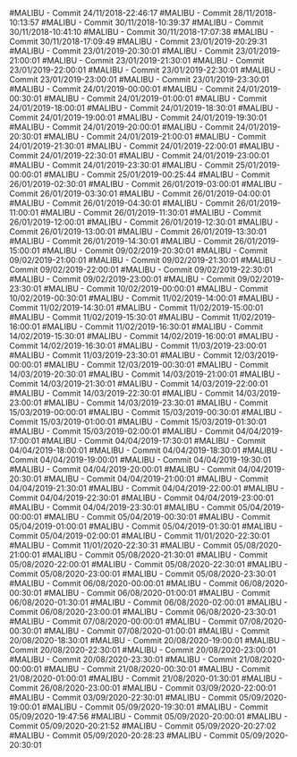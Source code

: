 #MALIBU - Commit 24/11/2018-22:46:17
#MALIBU - Commit 28/11/2018-10:13:57
#MALIBU - Commit 30/11/2018-10:39:37
#MALIBU - Commit 30/11/2018-10:41:10
#MALIBU - Commit 30/11/2018-17:07:38
#MALIBU - Commit 30/11/2018-17:09:49
#MALIBU - Commit 23/01/2019-20:29:31
#MALIBU - Commit 23/01/2019-20:30:01
#MALIBU - Commit 23/01/2019-21:00:01
#MALIBU - Commit 23/01/2019-21:30:01
#MALIBU - Commit 23/01/2019-22:00:01
#MALIBU - Commit 23/01/2019-22:30:01
#MALIBU - Commit 23/01/2019-23:00:01
#MALIBU - Commit 23/01/2019-23:30:01
#MALIBU - Commit 24/01/2019-00:00:01
#MALIBU - Commit 24/01/2019-00:30:01
#MALIBU - Commit 24/01/2019-01:00:01
#MALIBU - Commit 24/01/2019-18:00:01
#MALIBU - Commit 24/01/2019-18:30:01
#MALIBU - Commit 24/01/2019-19:00:01
#MALIBU - Commit 24/01/2019-19:30:01
#MALIBU - Commit 24/01/2019-20:00:01
#MALIBU - Commit 24/01/2019-20:30:01
#MALIBU - Commit 24/01/2019-21:00:01
#MALIBU - Commit 24/01/2019-21:30:01
#MALIBU - Commit 24/01/2019-22:00:01
#MALIBU - Commit 24/01/2019-22:30:01
#MALIBU - Commit 24/01/2019-23:00:01
#MALIBU - Commit 24/01/2019-23:30:01
#MALIBU - Commit 25/01/2019-00:00:01
#MALIBU - Commit 25/01/2019-00:25:44
#MALIBU - Commit 26/01/2019-02:30:01
#MALIBU - Commit 26/01/2019-03:00:01
#MALIBU - Commit 26/01/2019-03:30:01
#MALIBU - Commit 26/01/2019-04:00:01
#MALIBU - Commit 26/01/2019-04:30:01
#MALIBU - Commit 26/01/2019-11:00:01
#MALIBU - Commit 26/01/2019-11:30:01
#MALIBU - Commit 26/01/2019-12:00:01
#MALIBU - Commit 26/01/2019-12:30:01
#MALIBU - Commit 26/01/2019-13:00:01
#MALIBU - Commit 26/01/2019-13:30:01
#MALIBU - Commit 26/01/2019-14:30:01
#MALIBU - Commit 26/01/2019-15:00:01
#MALIBU - Commit 09/02/2019-20:30:01
#MALIBU - Commit 09/02/2019-21:00:01
#MALIBU - Commit 09/02/2019-21:30:01
#MALIBU - Commit 09/02/2019-22:00:01
#MALIBU - Commit 09/02/2019-22:30:01
#MALIBU - Commit 09/02/2019-23:00:01
#MALIBU - Commit 09/02/2019-23:30:01
#MALIBU - Commit 10/02/2019-00:00:01
#MALIBU - Commit 10/02/2019-00:30:01
#MALIBU - Commit 11/02/2019-14:00:01
#MALIBU - Commit 11/02/2019-14:30:01
#MALIBU - Commit 11/02/2019-15:00:01
#MALIBU - Commit 11/02/2019-15:30:01
#MALIBU - Commit 11/02/2019-16:00:01
#MALIBU - Commit 11/02/2019-16:30:01
#MALIBU - Commit 14/02/2019-15:30:01
#MALIBU - Commit 14/02/2019-16:00:01
#MALIBU - Commit 14/02/2019-16:30:01
#MALIBU - Commit 11/03/2019-23:00:01
#MALIBU - Commit 11/03/2019-23:30:01
#MALIBU - Commit 12/03/2019-00:00:01
#MALIBU - Commit 12/03/2019-00:30:01
#MALIBU - Commit 14/03/2019-20:30:01
#MALIBU - Commit 14/03/2019-21:00:01
#MALIBU - Commit 14/03/2019-21:30:01
#MALIBU - Commit 14/03/2019-22:00:01
#MALIBU - Commit 14/03/2019-22:30:01
#MALIBU - Commit 14/03/2019-23:00:01
#MALIBU - Commit 14/03/2019-23:30:01
#MALIBU - Commit 15/03/2019-00:00:01
#MALIBU - Commit 15/03/2019-00:30:01
#MALIBU - Commit 15/03/2019-01:00:01
#MALIBU - Commit 15/03/2019-01:30:01
#MALIBU - Commit 15/03/2019-02:00:01
#MALIBU - Commit 04/04/2019-17:00:01
#MALIBU - Commit 04/04/2019-17:30:01
#MALIBU - Commit 04/04/2019-18:00:01
#MALIBU - Commit 04/04/2019-18:30:01
#MALIBU - Commit 04/04/2019-19:00:01
#MALIBU - Commit 04/04/2019-19:30:01
#MALIBU - Commit 04/04/2019-20:00:01
#MALIBU - Commit 04/04/2019-20:30:01
#MALIBU - Commit 04/04/2019-21:00:01
#MALIBU - Commit 04/04/2019-21:30:01
#MALIBU - Commit 04/04/2019-22:00:01
#MALIBU - Commit 04/04/2019-22:30:01
#MALIBU - Commit 04/04/2019-23:00:01
#MALIBU - Commit 04/04/2019-23:30:01
#MALIBU - Commit 05/04/2019-00:00:01
#MALIBU - Commit 05/04/2019-00:30:01
#MALIBU - Commit 05/04/2019-01:00:01
#MALIBU - Commit 05/04/2019-01:30:01
#MALIBU - Commit 05/04/2019-02:00:01
#MALIBU - Commit 11/01/2020-22:30:01
#MALIBU - Commit 11/01/2020-22:30:31
#MALIBU - Commit 05/08/2020-21:00:01
#MALIBU - Commit 05/08/2020-21:30:01
#MALIBU - Commit 05/08/2020-22:00:01
#MALIBU - Commit 05/08/2020-22:30:01
#MALIBU - Commit 05/08/2020-23:00:01
#MALIBU - Commit 05/08/2020-23:30:01
#MALIBU - Commit 06/08/2020-00:00:01
#MALIBU - Commit 06/08/2020-00:30:01
#MALIBU - Commit 06/08/2020-01:00:01
#MALIBU - Commit 06/08/2020-01:30:01
#MALIBU - Commit 06/08/2020-02:00:01
#MALIBU - Commit 06/08/2020-23:00:01
#MALIBU - Commit 06/08/2020-23:30:01
#MALIBU - Commit 07/08/2020-00:00:01
#MALIBU - Commit 07/08/2020-00:30:01
#MALIBU - Commit 07/08/2020-01:00:01
#MALIBU - Commit 20/08/2020-18:30:01
#MALIBU - Commit 20/08/2020-19:00:01
#MALIBU - Commit 20/08/2020-22:30:01
#MALIBU - Commit 20/08/2020-23:00:01
#MALIBU - Commit 20/08/2020-23:30:01
#MALIBU - Commit 21/08/2020-00:00:01
#MALIBU - Commit 21/08/2020-00:30:01
#MALIBU - Commit 21/08/2020-01:00:01
#MALIBU - Commit 21/08/2020-01:30:01
#MALIBU - Commit 26/08/2020-23:00:01
#MALIBU - Commit 03/09/2020-22:00:01
#MALIBU - Commit 03/09/2020-22:30:01
#MALIBU - Commit 05/09/2020-19:00:01
#MALIBU - Commit 05/09/2020-19:30:01
#MALIBU - Commit 05/09/2020-19:47:56
#MALIBU - Commit 05/09/2020-20:00:01
#MALIBU - Commit 05/09/2020-20:21:52
#MALIBU - Commit 05/09/2020-20:27:02
#MALIBU - Commit 05/09/2020-20:28:23
#MALIBU - Commit 05/09/2020-20:30:01
